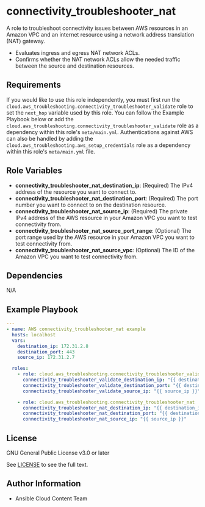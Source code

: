 connectivity_troubleshooter_nat
=========

A role to troubleshoot connectivity issues between AWS resources in an Amazon VPC and an internet resource using a network address translation (NAT) gateway.

* Evaluates ingress and egress NAT network ACLs.
* Confirms whether the NAT network ACLs allow the needed traffic between the source and destination resources.

Requirements
------------

If you would like to use this role independently, you must first run the `cloud.aws_troubleshooting.connectivity_troubleshooter_validate` role to set the  `next_hop` variable used by this role. You can follow the Example Playbook below or add the `cloud.aws_troubleshooting.connectivity_troubleshooter_validate` role as a dependency within this role's `meta/main.yml`. Authentications against AWS can also be handled by adding the `cloud.aws_troubleshooting.aws_setup_credentials` role as a dependency within this role's `meta/main.yml` file.

Role Variables
--------------

* **connectivity_troubleshooter_nat_destination_ip**: (Required) The IPv4 address of the resource you want to connect to.
* **connectivity_troubleshooter_nat_destination_port**: (Required) The port number you want to connect to on the destination resource.
* **connectivity_troubleshooter_nat_source_ip**: (Required) The private IPv4 address of the AWS resource in your Amazon VPC you want to test connectivity from.
* **connectivity_troubleshooter_nat_source_port_range**: (Optional) The port range used by the AWS resource in your Amazon VPC you want to test connectivity from.
* **connectivity_troubleshooter_nat_source_vpc**: (Optional) The ID of the Amazon VPC you want to test connectivity from.

Dependencies
------------

N/A

Example Playbook
----------------

```yaml
---
- name: AWS connectivity_troubleshooter_nat example
  hosts: localhost
  vars:
    destination_ip: 172.31.2.8
    destination_port: 443
    source_ip: 172.31.2.7

  roles:
    - role: cloud.aws_troubleshooting.connectivity_troubleshooter_validate
      connectivity_troubleshooter_validate_destination_ip: "{{ destination_ip }}"
      connectivity_troubleshooter_validate_destination_port: "{{ destination_port }}"
      connectivity_troubleshooter_validate_source_ip: "{{ source_ip }}"

    - role: cloud.aws_troubleshooting.connectivity_troubleshooter_nat
      connectivity_troubleshooter_nat_destination_ip: "{{ destination_ip }}"
      connectivity_troubleshooter_nat_destination_port: "{{ destination_port }}"
      connectivity_troubleshooter_nat_source_ip: "{{ source_ip }}"
```

License
-------

GNU General Public License v3.0 or later

See [LICENSE](https://github.com/redhat-cop/cloud.aws_troubleshooting/blob/stable-3/LICENSE) to see the full text.

Author Information
------------------

* Ansible Cloud Content Team
